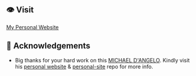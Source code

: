 ## 👁️ Visit
[My Personal Website](https://aakalaw.github.io)

## 🙌 Acknowledgements

- Big thanks for your hard work on this [MICHAEL D'ANGELO](https://github.com/mldangelo). Kindly visit his [personal website](https://mldangelo.com) & [personal-site](https://github.com/mldangelo/personal-site) repo for more info.